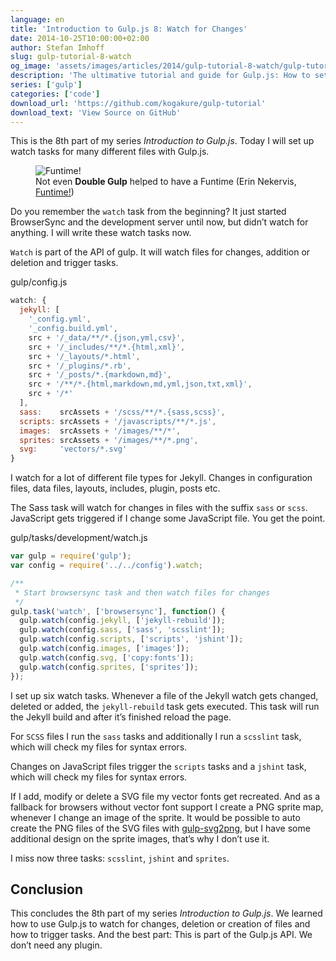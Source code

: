 ```yaml
---
language: en
title: 'Introduction to Gulp.js 8: Watch for Changes'
date: 2014-10-25T10:00:00+02:00
author: Stefan Imhoff
slug: gulp-tutorial-8-watch
og_image: 'assets/images/articles/2014/gulp-tutorial-8-watch/gulp-tutorial-8.jpg'
description: 'The ultimative tutorial and guide for Gulp.js: How to set up a watch task, which triggers other tasks on file changes.'
series: ['gulp']
categories: ['code']
download_url: 'https://github.com/kogakure/gulp-tutorial'
download_text: 'View Source on GitHub'
---
```


This is the 8th part of my series _Introduction to Gulp.js_. Today I will set up watch tasks for many different files with Gulp.js.

<figure class="image-figure">
  <img src="/assets/images/articles/2014/gulp-tutorial-8-watch/gulp-tutorial-8.jpg" alt="Funtime!">
  <figcaption>
  Not even <strong>Double Gulp</strong> helped to have a Funtime (Erin Nekervis, <a href="https://www.flickr.com/photos/theeerin/4701912791">Funtime!</a>)
  </figcaption>
</figure>

Do you remember the `watch` task from the beginning? It just started BrowserSync and the development server until now, but didn’t watch for anything. I will write these watch tasks now.

`Watch` is part of the API of gulp. It will watch files for changes, addition or deletion and trigger tasks.

<p class="code-info">gulp/config.js</p>

```javascript
watch: {
  jekyll: [
    '_config.yml',
    '_config.build.yml',
    src + '/_data/**/*.{json,yml,csv}',
    src + '/_includes/**/*.{html,xml}',
    src + '/_layouts/*.html',
    src + '/_plugins/*.rb',
    src + '/_posts/*.{markdown,md}',
    src + '/**/*.{html,markdown,md,yml,json,txt,xml}',
    src + '/*'
  ],
  sass:    srcAssets + '/scss/**/*.{sass,scss}',
  scripts: srcAssets + '/javascripts/**/*.js',
  images:  srcAssets + '/images/**/*',
  sprites: srcAssets + '/images/**/*.png',
  svg:     'vectors/*.svg'
}
```

I watch for a lot of different file types for Jekyll. Changes in configuration files, data files, layouts, includes, plugin, posts etc.

The Sass task will watch for changes in files with the suffix `sass` or `scss`. JavaScript gets triggered if I change some JavaScript file. You get the point.

<p class="code-info">gulp/tasks/development/watch.js</p>

```javascript
var gulp = require('gulp');
var config = require('../../config').watch;

/**
 * Start browsersync task and then watch files for changes
 */
gulp.task('watch', ['browsersync'], function() {
  gulp.watch(config.jekyll, ['jekyll-rebuild']);
  gulp.watch(config.sass, ['sass', 'scsslint']);
  gulp.watch(config.scripts, ['scripts', 'jshint']);
  gulp.watch(config.images, ['images']);
  gulp.watch(config.svg, ['copy:fonts']);
  gulp.watch(config.sprites, ['sprites']);
});
```

I set up six watch tasks. Whenever a file of the Jekyll watch gets changed, deleted or added, the `jekyll-rebuild` task gets executed. This task will run the Jekyll build and after it’s finished reload the page.

For `SCSS` files I run the `sass` tasks and additionally I run a `scsslint` task, which will check my files for syntax errors.

Changes on JavaScript files trigger the `scripts` tasks and a `jshint` task, which will check my files for syntax errors.

If I add, modify or delete a SVG file my vector fonts get recreated. And as a fallback for browsers without vector font support I create a PNG sprite map, whenever I change an image of the sprite. It would be possible to auto create the PNG files of the SVG files with [gulp-svg2png](https://www.npmjs.com/package/gulp-svg2png/), but I have some additional design on the sprite images, that’s why I don’t use it.

I miss now three tasks: `scsslint`, `jshint` and `sprites`.

## Conclusion

This concludes the 8th part of my series _Introduction to Gulp.js_. We learned how to use Gulp.js to watch for changes, deletion or creation of files and how to trigger tasks. And the best part: This is part of the Gulp.js API. We don’t need any plugin.

